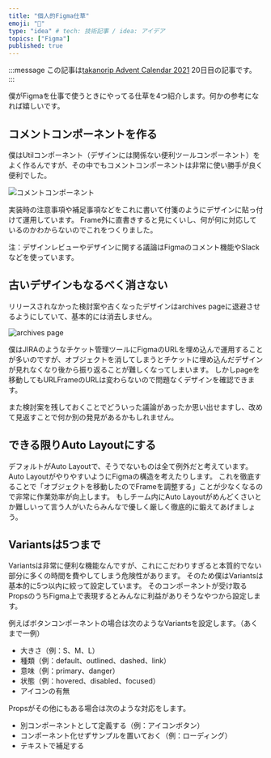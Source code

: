 ```yaml
---
title: "個人的Figma仕草"
emoji: "🐷"
type: "idea" # tech: 技術記事 / idea: アイデア
topics: ["Figma"]
published: true
---
```


:::message
この記事は[takanorip Advent Calendar 2021](https://adventar.org/calendars/7125) 20日目の記事です。
:::

僕がFigmaを仕事で使うときにやってる仕草を4つ紹介します。何かの参考になれば嬉しいです。

## コメントコンポーネントを作る

僕はUtilコンポーネント（デザインには関係ない便利ツールコンポーネント）をよく作るんですが、その中でもコメントコンポーネントは非常に使い勝手が良く便利でした。

![コメントコンポーネント](https://storage.googleapis.com/zenn-user-upload/1a0bfe4726b0-20211220.png)

実装時の注意事項や補足事項などをこれに書いて付箋のようにデザインに貼っ付けて運用しています。
Frame外に直書きすると見にくいし、何が何に対応しているのかわからないのでこれをつくりました。

注：デザインレビューやデザインに関する議論はFigmaのコメント機能やSlackなどを使っています。

## 古いデザインもなるべく消さない

リリースされなかった検討案や古くなったデザインはarchives pageに退避させるようにしていて、基本的には消去しません。

![archives page](https://storage.googleapis.com/zenn-user-upload/075c98f2d950-20211220.png)

僕はJIRAのようなチケット管理ツールにFigmaのURLを埋め込んで運用することが多いのですが、オブジェクトを消してしまうとチケットに埋め込んだデザインが見れなくなり後から振り返ることが難しくなってしまいます。
しかしpageを移動してもURLFrameのURLは変わらないので問題なくデザインを確認できます。

また検討案を残しておくことでどういった議論があったか思い出せますし、改めて見返すことで何か別の発見があるかもしれません。

## できる限りAuto Layoutにする

デフォルトがAuto Layoutで、そうでないものは全て例外だと考えています。Auto LayoutがやりやすいようにFigmaの構造を考えたりします。
これを徹底することで「オブジェクトを移動したのでFrameを調整する」ことが少なくなるので非常に作業効率が向上します。
もしチーム内にAuto Layoutがめんどくさいとか難しいって言う人がいたらみんなで優しく厳しく徹底的に鍛えてあげましょう。

## Variantsは5つまで

Variantsは非常に便利な機能なんですが、これにこだわりすぎると本質的でない部分に多くの時間を費やしてしまう危険性があります。
そのため僕はVariantsは基本的に5つ以内に絞って設定しています。
そのコンポーネントが受け取るPropsのうちFigma上で表現するとみんなに利益がありそうなやつから設定します。

例えばボタンコンポーネントの場合は次のようなVariantsを設定します。（あくまで一例）

- 大きさ（例：S、M、L）
- 種類（例：default、outlined、dashed、link）
- 意味（例：primary、danger）
- 状態（例：hovered、disabled、focused）
- アイコンの有無

Propsがその他にもある場合は次のような対応をします。

- 別コンポーネントとして定義する（例：アイコンボタン）
- コンポーネント化せずサンプルを置いておく（例：ローディング）
- テキストで補足する